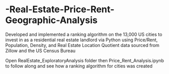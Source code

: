 # -Real-Estate-Price-Rent-Geographic-Analysis
Developed and implemented a ranking algorithm on the 13,000 US cities to invest in as a residential real estate landlord via Python using Price/Rent, Population, Density, and Real Estate Location Quotient data sourced from Zillow and the US Census Bureau 

Open RealEstate_ExploratoryAnalysis folder then Price_Rent_Analysis.ipynb to follow along and see how a ranking algorithm for cities was created
